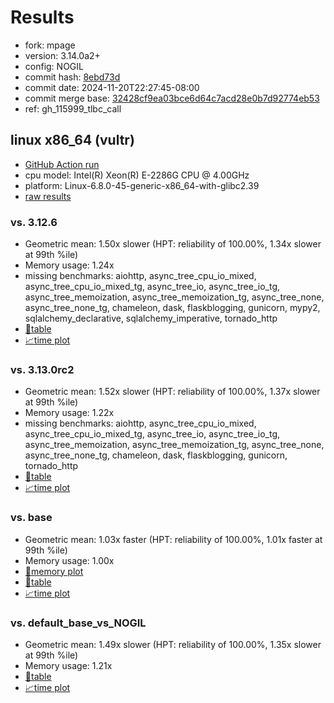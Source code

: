 # Results

- fork: mpage
- version: 3.14.0a2+
- config: NOGIL
- commit hash: [8ebd73d](https://github.com/mpage/cpython/commit/8ebd73d)
- commit date: 2024-11-20T22:27:45-08:00
- commit merge base: [32428cf9ea03bce6d64c7acd28e0b7d92774eb53](https://github.com/mpage/cpython/commit/32428cf9ea03bce6d64c7acd28e0b7d92774eb53)
- ref: gh_115999_tlbc_call

## linux x86_64 (vultr)

- [GitHub Action run](https://github.com/facebookexperimental/free-threading-benchmarking/actions/runs/11960166334)
- cpu model: Intel(R) Xeon(R) E-2286G CPU @ 4.00GHz
- platform: Linux-6.8.0-45-generic-x86_64-with-glibc2.39
- [raw results](bm-20241120-vultr-x86_64-mpage-gh_115999_tlbc_call-3.14.0a2%2B-8ebd73d.json)

### vs. 3.12.6

- Geometric mean: 1.50x slower (HPT: reliability of 100.00%, 1.34x slower at 99th %ile)
- Memory usage: 1.24x
- missing benchmarks: aiohttp, async_tree_cpu_io_mixed, async_tree_cpu_io_mixed_tg, async_tree_io, async_tree_io_tg, async_tree_memoization, async_tree_memoization_tg, async_tree_none, async_tree_none_tg, chameleon, dask, flaskblogging, gunicorn, mypy2, sqlalchemy_declarative, sqlalchemy_imperative, tornado_http
- [📄table](bm-20241120-vultr-x86_64-mpage-gh_115999_tlbc_call-3.14.0a2%2B-8ebd73d-vs-3.12.6.md)
- [📈time plot](bm-20241120-vultr-x86_64-mpage-gh_115999_tlbc_call-3.14.0a2%2B-8ebd73d-vs-3.12.6.svg)

### vs. 3.13.0rc2

- Geometric mean: 1.52x slower (HPT: reliability of 100.00%, 1.37x slower at 99th %ile)
- Memory usage: 1.22x
- missing benchmarks: aiohttp, async_tree_cpu_io_mixed, async_tree_cpu_io_mixed_tg, async_tree_io, async_tree_io_tg, async_tree_memoization, async_tree_memoization_tg, async_tree_none, async_tree_none_tg, chameleon, dask, flaskblogging, gunicorn, tornado_http
- [📄table](bm-20241120-vultr-x86_64-mpage-gh_115999_tlbc_call-3.14.0a2%2B-8ebd73d-vs-3.13.0rc2.md)
- [📈time plot](bm-20241120-vultr-x86_64-mpage-gh_115999_tlbc_call-3.14.0a2%2B-8ebd73d-vs-3.13.0rc2.svg)

### vs. base

- Geometric mean: 1.03x faster (HPT: reliability of 100.00%, 1.01x faster at 99th %ile)
- Memory usage: 1.00x
- [🧠memory plot](bm-20241120-vultr-x86_64-mpage-gh_115999_tlbc_call-3.14.0a2%2B-8ebd73d-vs-base-mem.svg)
- [📄table](bm-20241120-vultr-x86_64-mpage-gh_115999_tlbc_call-3.14.0a2%2B-8ebd73d-vs-base.md)
- [📈time plot](bm-20241120-vultr-x86_64-mpage-gh_115999_tlbc_call-3.14.0a2%2B-8ebd73d-vs-base.svg)

### vs. default_base_vs_NOGIL

- Geometric mean: 1.49x slower (HPT: reliability of 100.00%, 1.35x slower at 99th %ile)
- Memory usage: 1.21x
- [📄table](bm-20241120-vultr-x86_64-mpage-gh_115999_tlbc_call-3.14.0a2%2B-8ebd73d-vs-default_base_vs_NOGIL.md)
- [📈time plot](bm-20241120-vultr-x86_64-mpage-gh_115999_tlbc_call-3.14.0a2%2B-8ebd73d-vs-default_base_vs_NOGIL.svg)

